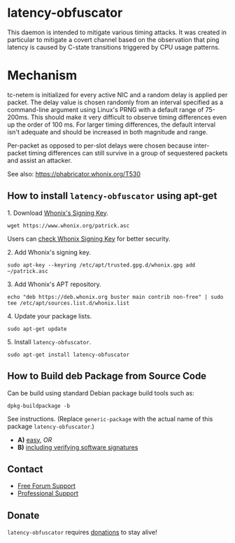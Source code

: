 # latency-obfuscator
This daemon is intended to mitigate various timing
attacks. It was created in particular to mitigate a covert channel based on the
observation that ping latency is caused by C-state transitions triggered by CPU usage
patterns.
 
# Mechanism

tc-netem is initialized for every active NIC and a random delay is applied 
per packet. The delay value is chosen randomly from an interval specified as a command-line
argument using Linux's PRNG with a default range of 75-200ms. This should make it very
difficult to observe timing differences even up the order of 100 ms.
For larger timing differences, the default interval isn't adequate and should be
increased in both magnitude and range.

Per-packet as opposed to per-slot delays were chosen because inter-packet timing differences can 
still survive in a group of sequestered packets and assist an attacker.


See also: https://phabricator.whonix.org/T530
## How to install `latency-obfuscator` using apt-get ##

1\. Download [Whonix's Signing Key]().

```
wget https://www.whonix.org/patrick.asc
```

Users can [check Whonix Signing Key](https://www.whonix.org/wiki/Whonix_Signing_Key) for better security.

2\. Add Whonix's signing key.

```
sudo apt-key --keyring /etc/apt/trusted.gpg.d/whonix.gpg add ~/patrick.asc
```

3\. Add Whonix's APT repository.

```
echo "deb https://deb.whonix.org buster main contrib non-free" | sudo tee /etc/apt/sources.list.d/whonix.list
```

4\. Update your package lists.

```
sudo apt-get update
```

5\. Install `latency-obfuscator`.

```
sudo apt-get install latency-obfuscator
```

## How to Build deb Package from Source Code ##

Can be build using standard Debian package build tools such as:

```
dpkg-buildpackage -b
```

See instructions. (Replace `generic-package` with the actual name of this package `latency-obfuscator`.)

* **A)** [easy](https://www.whonix.org/wiki/Dev/Build_Documentation/generic-package/easy), _OR_
* **B)** [including verifying software signatures](https://www.whonix.org/wiki/Dev/Build_Documentation/generic-package)

## Contact ##

* [Free Forum Support](https://forums.whonix.org)
* [Professional Support](https://www.whonix.org/wiki/Professional_Support)

## Donate ##

`latency-obfuscator` requires [donations](https://www.whonix.org/wiki/Donate) to stay alive!
